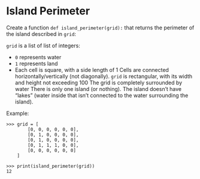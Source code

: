# Island Perimeter

Create a function `def island_perimeter(grid):` that returns the perimeter of the island described in `grid`:

`grid` is a list of list of integers:

- `0` represents water
- `1` represents land
- Each cell is square, with a side length of 1
  Cells are connected horizontally/vertically (not diagonally).
  `grid` is rectangular, with its width and height not exceeding 100
  The grid is completely surrounded by water
  There is only one island (or nothing).
  The island doesn’t have “lakes” (water inside that isn’t connected to the water surrounding the island).

Example:

```
>>> grid = [
        [0, 0, 0, 0, 0, 0],
        [0, 1, 0, 0, 0, 0],
        [0, 1, 0, 0, 0, 0],
        [0, 1, 1, 1, 0, 0],
        [0, 0, 0, 0, 0, 0]
    ]

>>> print(island_perimeter(grid))
12
```
